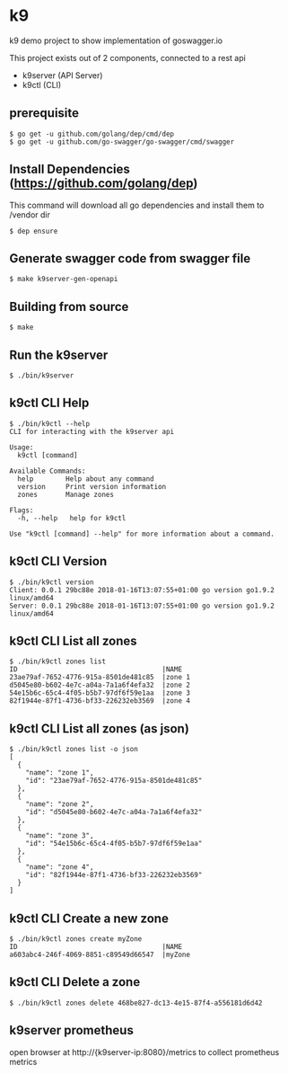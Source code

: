 # k9
k9 demo project to show implementation of goswagger.io

This project exists out of 2 components, connected to a rest api 
- k9server (API Server)
- k9ctl (CLI)

## prerequisite
```
$ go get -u github.com/golang/dep/cmd/dep
$ go get -u github.com/go-swagger/go-swagger/cmd/swagger
```

## Install Dependencies (https://github.com/golang/dep)
This command will download all go dependencies and install them to /vendor dir
```
$ dep ensure
```

## Generate swagger code from swagger file
```
$ make k9server-gen-openapi
```

## Building from source
```
$ make
```

## Run the k9server
```
$ ./bin/k9server
```

## k9ctl CLI Help
```
$ ./bin/k9ctl --help
CLI for interacting with the k9server api

Usage:
  k9ctl [command]

Available Commands:
  help        Help about any command
  version     Print version information
  zones       Manage zones

Flags:
  -h, --help   help for k9ctl

Use "k9ctl [command] --help" for more information about a command.
```

## k9ctl CLI Version
```
$ ./bin/k9ctl version
Client: 0.0.1 29bc88e 2018-01-16T13:07:55+01:00 go version go1.9.2 linux/amd64
Server: 0.0.1 29bc88e 2018-01-16T13:07:55+01:00 go version go1.9.2 linux/amd64
```

## k9ctl CLI List all zones
```
$ ./bin/k9ctl zones list
ID                                    |NAME
23ae79af-7652-4776-915a-8501de481c85  |zone 1
d5045e80-b602-4e7c-a04a-7a1a6f4efa32  |zone 2
54e15b6c-65c4-4f05-b5b7-97df6f59e1aa  |zone 3
82f1944e-87f1-4736-bf33-226232eb3569  |zone 4
```

## k9ctl CLI List all zones (as json)
```
$ ./bin/k9ctl zones list -o json
[
  {
    "name": "zone 1",
    "id": "23ae79af-7652-4776-915a-8501de481c85"
  },
  {
    "name": "zone 2",
    "id": "d5045e80-b602-4e7c-a04a-7a1a6f4efa32"
  },
  {
    "name": "zone 3",
    "id": "54e15b6c-65c4-4f05-b5b7-97df6f59e1aa"
  },
  {
    "name": "zone 4",
    "id": "82f1944e-87f1-4736-bf33-226232eb3569"
  }
]
```

## k9ctl CLI Create a new zone
```
$ ./bin/k9ctl zones create myZone
ID                                    |NAME
a603abc4-246f-4069-8851-c89549d66547  |myZone
```

## k9ctl CLI Delete a zone
```
$ ./bin/k9ctl zones delete 468be827-dc13-4e15-87f4-a556181d6d42
```

## k9server prometheus
open browser at http://{k9server-ip:8080}/metrics to collect prometheus metrics
